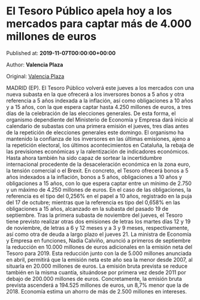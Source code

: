 
# El Tesoro Público apela hoy a los mercados para captar más de 4.000 millones de euros

Published at: **2019-11-07T00:00:00+00:00**

Author: **Valencia Plaza**

Original: [Valencia Plaza](https://valenciaplaza.com/el-tesoro-publico-apela-hoy-a-los-mercados-para-captar-mas-de-4000-millones-de-euros)

MADRID (EP). El Tesoro Público volverá este jueves a los mercados con una nueva subasta en la que ofrecerá a los inversores bonos a 5 años y otra referencia a 5 años indexada a la inflación, así como obligaciones a 10 años y a 15 años, con la que espera captar hasta 4.250 millones de euros, a tres días de la celebración de las elecciones generales. De esta forma, el organismo dependiente del Ministerio de Economía y Empresa dará inicio al calendario de subastas con una primera emisión el jueves, tres días antes de la repetición de elecciones generales este domingo.
El organismo ha mantenido la confianza de los inversores en las últimas emisiones, ajeno a la repetición electoral, los últimos acontecimientos en Cataluña, la rebaja de las previsiones económicas y la ralentización de indicadores económicos. Hasta ahora también ha sido capaz de sortear la incertidumbre internacional procedente de la desaceleración económica en la zona euro, la tensión comercial o el Brexit.
En concreto, el Tesoro ofrecerá bonos a 5 años indexados a la inflación, bonos a 5 años, obligaciones a 10 años y obligaciones a 15 años, con lo que espera captar entre un mínimo de 2.750 y un máximo de 4.250 millones de euros. En el caso de las obligaciones, la referencia es el tipo del 0,256% en el papel a 10 años, registrado en la puja del 17 de octubre; mientras que la referencia es tipo del 0,658% en las obligaciones a 15 años, alcanzado en la subasta del pasado 19 de septiembre.
Tras la primera subasta de noviembre del jueves, el Tesoro tiene previsto realizar otras dos emisiones de letras los martes días 12 y 19 de noviembre, de letras a 6 y 12 meses y a 3 y 9 meses, respectivamente, así como otra de deuda a largo plazo el jueves 21.
La ministra de Economía y Empresa en funciones, Nadia Calviño, anunció a primeros de septiembre la reducción en 10.000 millones de euros adicionales en la emisión neta del Tesoro para 2019. Esta reducción junto con la de 5.000 millones anunciada en abril, permitirá que la emisión neta este año sea la menor desde 2007, al situarla en 20.000 millones de euros.
La emisión bruta prevista se reduce también en la misma cuantía, situándose por primera vez desde 2011 por debajo de 200.000 millones de euros. Concretamente, la emisión bruta prevista ascenderá a 194.525 millones de euros, un 8,7% menor que la de 2018. Economía estima un ahorro de más de 2.500 millones en intereses.
